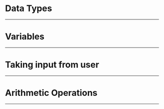 # Data Types

-----

# Variables

-----

# Taking input from user

-----

# Arithmetic Operations

----- 